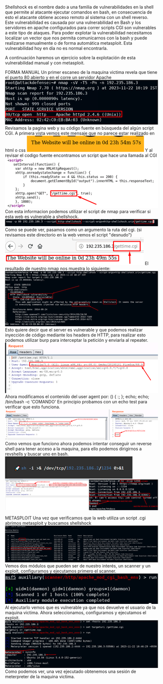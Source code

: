 Shellshock es el nombre dado a una familia de vulnerabilidades en la shell que permite al atacante ejecutar comandos en bash, en consecuencia de esto el atacante obtiene acceso remoto al sistema con un shell reverso.
Este vulnerabilidad es causada por una vulnerabilidad en Bash y los servidores en apache configurados para correr scripts CGI son vulnerables a este tipo de ataques.
Para poder explotar la vulnerabilidad necesitamos localizar un vector que nos permita comunicarnos con la bash y puede realizarse manualmente o de forma automática metasploit.
Esta vulnerabilidad hoy en día no es normal encontrarla.

A continuación haremos un ejercicio sobre la explotación de esta vulnerabilidad manual y con metasploit.

FORMA MANUAL
Un primer escaneo de la maquina victima revela que tiene el puerto 80 abierto y en el corre un servidor Apache
![](../../../Images/Pasted%20image%2020231122015038.png)
Revisamos la pagina web y su código fuente en búsqueda del algún script CGI.
A primera vista vemos este mensaje que no parece estar realizado en html o css
![](../../../Images/Pasted%20image%2020231122015209.png)
Y al revisar el codigo fuente encontramos un script que hace una llamada al CGI
![](../../../Images/Pasted%20image%2020231122015346.png)
Con esta informacion podemos utilizar el script de nmap para verificar si esta web es vulnerable a shellshock.
![](../../../Images/Pasted%20image%2020231122015601.png)
Como se puede ver, pasamos como un argumento la ruta del cgi. (si revisamos este directorio en la web vemos el script "desnudo")
![](../../../Images/Pasted%20image%2020231122015657.png)
El resultado de nuestro nmap nos muestra lo siguiente:
![](../../../Images/Pasted%20image%2020231122015749.png)
Esto quiere decir que el server es vulnerable y que podemos realizar inyección de código mediante los headers de HTTP, para realizar esto podemos utilizar burp para interceptar la petición y enviarla al repeater.
![](../../../Images/Pasted%20image%2020231122020059.png)
Ahora modificamos el contenido del user agent por:
	() { :; }; echo; echo; /bin/bash -c 'COMANDO'
En principio probamos con un echo test para verificar que esto funciona.
![](../../../Images/Pasted%20image%2020231122020333.png)
Como vemos que funciono ahora podemos intentar conseguir un reverse shell para tener acceso a la maquina, para ello podemos dirigirnos a revshells y buscar uno en bash.
![](../../../Images/Pasted%20image%2020231122020546.png)
![](../../../Images/Pasted%20image%2020231122020959.png)


METASPLOIT
Una vez que verificamos que la web utiliza un script .cgi abrimos metasploit y buscamos shellshock
![](../../../Images/Pasted%20image%2020231122021257.png)
Vemos dos módulos que pueden ser de nuestro interés, un scanner y un exploit, configuramos y ejecutamos primero el scanner.
![](../../../Images/Pasted%20image%2020231122021507.png)
Al ejecutarlo vemos que es vulnerable ya que nos devuelve el usuario de la maquina victima.
Ahora seleccionamos, configuramos y ejecutamos el exploit.
![](../../../Images/Pasted%20image%2020231122021803.png)
Como podemos ver, una vez ejecutado obtenemos una sesión de meterpreter de la maquina victima.
